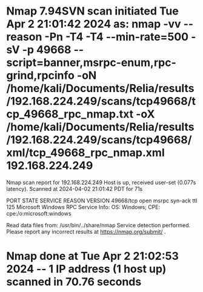 # Nmap 7.94SVN scan initiated Tue Apr  2 21:01:42 2024 as: nmap -vv --reason -Pn -T4 -T4 --min-rate=500 -sV -p 49668 --script=banner,msrpc-enum,rpc-grind,rpcinfo -oN /home/kali/Documents/Relia/results/192.168.224.249/scans/tcp49668/tcp_49668_rpc_nmap.txt -oX /home/kali/Documents/Relia/results/192.168.224.249/scans/tcp49668/xml/tcp_49668_rpc_nmap.xml 192.168.224.249
Nmap scan report for 192.168.224.249
Host is up, received user-set (0.077s latency).
Scanned at 2024-04-02 21:01:42 PDT for 71s

PORT      STATE SERVICE REASON          VERSION
49668/tcp open  msrpc   syn-ack ttl 125 Microsoft Windows RPC
Service Info: OS: Windows; CPE: cpe:/o:microsoft:windows

Read data files from: /usr/bin/../share/nmap
Service detection performed. Please report any incorrect results at https://nmap.org/submit/ .
# Nmap done at Tue Apr  2 21:02:53 2024 -- 1 IP address (1 host up) scanned in 70.76 seconds
